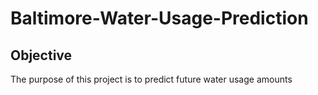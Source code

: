 # Baltimore-Water-Usage-Prediction

## Objective 
The purpose of this project is to predict future water usage amounts  
